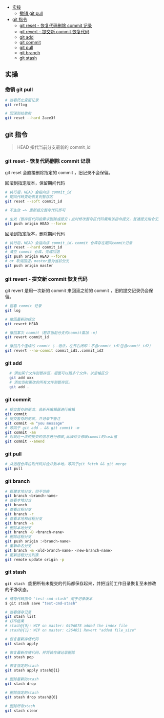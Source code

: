 <!--
 * @Date: 2021-06-16 17:11:17
 * @LastEditors: 温富杰 wenfujie@dianchu.com
 * @LastEditTime: 2024-10-25 11:03:52
-->

- [实操](#实操)
  - [撤销 git pull](#撤销-git-pull)
- [git 指令](#git-指令)
  - [git reset - 恢复代码删除 commit 记录](#git-reset---恢复代码删除-commit-记录)
  - [git revert - 提交新 commit 恢复代码](#git-revert---提交新-commit-恢复代码)
  - [git add](#git-add)
  - [git commit](#git-commit)
  - [git pull](#git-pull)
  - [git branch](#git-branch)
  - [git stash](#git-stash)

## 实操

### 撤销 git pull

```bash
# 查看历史变更记录
git reflog

# 回滚到拉取前
git reset --hard 2aee3f
```

## git 指令

> HEAD 指代当前分支最新的 commit_id

### git reset - 恢复代码删除 commit 记录

git reset 会直接删除指定的 commit ，旧记录不会保留。

回滚到指定版本，保留期间代码

```bash
# 执行后，HEAD 会指向该 commit_id
# 期间代码变动恢复到暂存区
git reset --soft commit_id

# 不生效 => 重新提交暂存代码即可

# 生效（暂存区代码按需求删除或提交；此时修改暂存区代码需用该指令提交，普通提交指令无法提交）
git push origin HEAD --force
```

回滚到指定版本，删除期间代码

```bash
# 执行后，HEAD 会指向该 commit_id，commit 仓库存在期间commit记录
git reset --hard commit_id
# 清空 commit 仓库，完成回退
git push origin HEAD --force
# or 取消回退，master意为当前分支
git push origin master
```

### git revert - 提交新 commit 恢复代码

git revert 是用一次新的 commit 来回滚之前的 commit ，旧的提交记录仍会保留。

```bash
# 查看 commit 记录
git log

# 撤回最新的提交
git revert HEAD

# 撤回某次 commit（若非当前分支的commit需加 -m）
git revert commit_id

# 撤回几个连续的 commit（..语法，左开右闭即：不含commit_id1包含commit_id2）
git revert --no-commit commit_id1..commit_id2
```

### git add

```bash
  # 添加某个文件到暂存区，后面可以跟多个文件，以空格区分
  git add xxx
  # 添加当前更改的所有文件到暂存区。
  git add .
```

### git commit

```bash
# 提交暂存的更改，会新开编辑器进行编辑
git commit
# 提交暂存的更改，并记录下备注
git commit -m "you message"
# 等同于 git add . && git commit -m
git commit -am
# 对最近一次的提交的信息进行修改,此操作会修改commit的hash值
git commit --amend
```

### git pull

```bash
# 从远程仓库拉取代码并合并到本地，等同于git fetch && git merge
git pull
```

### git branch

```bash
# 新建本地分支，但不切换
git branch <branch-name>
# 查看本地分支
git branch
# 查看远程分支
git branch -r
# 查看本地和远程分支
git branch -a
# 删除本地分支
git branch -D <branch-nane>
# 删除远程分支
git push origin :<branch-nane>
# 重新命名分支
git branch -m <old-branch-name> <new-branch-name>
# 更新远程分支列表
git remote update origin -p
```

### git stash

`git stash ` 能把所有未提交的代码都保存起来，并把当前工作目录恢复至未修改的干净状态。

```bash
# 储存代码指令 "test-cmd-stash" 用于记录版本
$ git stash save "test-cmd-stash"

# 查看储存记录
git stash list
# 打印结果
# stash@{0}: WIP on master: 049d078 added the index file
# stash@{1}: WIP on master: c264051 Revert "added file_size"

# 恢复最新存储代码
git stash apply

# 恢复最新存储代码，并将该存储记录删除
git stash pop

# 恢复指定的stash
git stash apply stash@{1}

# 删除最新的stash
git stash drop

# 删除指定的stash
git stash drop stash@{0}

# 删除所有stash
git stash clear
```
